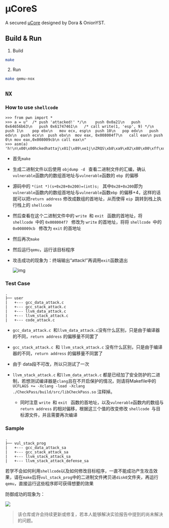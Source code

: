 # µCoreS

A secured [µCore](https://github.com/chyyuu/ucore_os_lab) designed by Dora & OnionYST.

## Build & Run

1. Build

```sh
make
```

2. Run

```sh
make qemu-nox
```





## `NX`

### How to use `shellcode`

```
>>> from pwn import *
>>> a = u"	/* push 'attacked!' */\n	push 0x0a21\n	push 0x64656b63\n	push 0x61747461\n	/* call write(1, 'esp', 9) */\n	push 1\n	pop ebx\n	mov ecx, esp\n	push 10\n	pop edx\n	push edx\n	push ecx\n	push ebx\n	mov eax, 0x008004f7\n	call eax\n push 0\n mov eax,0x008009cb\n call eax\n"
>>> asm(a)
'h!\n\x00\x00hckedhattaj\x01[\x89\xe1j\nZRQS\xb8\xa9\x02\x80\x00\xff\xd0j\x00\xb8\xcb\t\x80\x00\xff\xd0'
```

- 首先`make`

- 生成二进制文件以后使用 `objdump -d `  查看二进制文件的汇编，确认`vulnerable`函数内的数组首地址与`vulnerable`函数的 `ebp `的偏移

- 源码中的  `*(int *)(s+0x28+0x200)=(int)s; `  其中`0x28+0x200`即为`vulnerable`函数内的数组首地址与`vulnerable`函数`ebp `的偏移+4，这样的话就可以把`return address` 修改成数组的首地址，从而使得 `eip `跳转到栈上执行栈上的 `shellcode `

- 然后查看在这个二进制文件中的 `write `和 `exit ` 函数的首地址，将 `shellcode `中的  `0x008004f7 ` 修改为 `write` 的首地址，将将 `shellcode `中的  `0x008009cb ` 修改为 `exit` 的首地址

- 然后再次`make`

- 然后运行`qemu`，运行该目标程序

- 攻击成功的现象为：终端输出“attack!”再调用`exit`函数退出

  ![img](https://lh5.googleusercontent.com/MZ3xsHNjCNa4wGocZR1PlHo4BW3Bz1aWIZHmWQSFbzV62XlRsr_y7ld4sfW9-63xOLWg-tuZBYkXaKbl9pcIEFPdElZ-DTRLiPtnpmPCMnugYsU1Y3FILVxiMbtkKWHnBF_uXtoJ)



### Test Case

```
.
├── user
|   +--- gcc_data_attack.c
|   +--- gcc_stack_attack.c
|   +--- llvm_data_attack.c
|   +--- llvm_stack_attack.c
|   +--- code_attack.c
```

- `gcc_data_attack.c `和` llvm_data_attack.c `没有什么区别，只是由于编译器的不同，`return address` 的偏移量不同罢了

- `gcc_stack_attack.c `和 `llvm_stack_attack.c` 没有什么区别，只是由于编译器的不同，`return address` 的偏移量不同罢了

- 由于 data段不可改，所以只测试了一次

- `llvm_stack_attack.c` 和` llvm_data_attack.c ` 都是已经加了安全防护的二进制，若想测试编译器是`clang`且在不开启保护的情况，则请将Makefile中的`UCFLAGS += -Xclang -load -Xclang ./CheckPass/build/src/libCheckPass.so` 注释掉。

  - 同时注意 `write `和 `exit ` 函数的首地址，以及`vulnerable`函数内的数组与`return address` 的相对偏移，根据这三个值的改变修改 `shellcode `与目标源文件，并且需要再次编译

  

### Sample

```
.
├── vul_stack_prog
|   +--- gcc_data_attack_sa
|   +--- gcc_stack_attack_sa
|   +--- llvm_stack_attack_sa
|   +--- llvm_stack_attack_defense_sa
```

若学不会如何利用`shellcode`以及如何修改目标程序，一直不能成功产生攻击效果，请在`make`后将`vul_stack_prog`中的二进制文件拷贝进`disk0`文件夹，再运行`qemu`，直接运行这些程序即可获得想要的效果

防御成功的现象为：

![](https://i.imgur.com/WVjQQM5.png)


> 该仓库或许会持续更新或修复，若本人能够解决实验报告中提到的尚未解决的问题。


